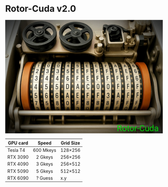 # Rotor-Cuda  v2.0
![alt text](Linux.jpg "Rotor-Cuda")




| GPU card |   Speed   |Grid Size|
|----------|:---------:|---------|
| Tesla T4 | 600 Mkeys | 128×256 |
| RTX 3090 |  2 Gkeys  | 256×256 |
| RTX 4090 |  3 Gkeys  | 256×512 |
| RTX 5090 |  5 Gkeys  | 512×512 |
| RTX 6090 |  ? Guess  |   x.y   |
